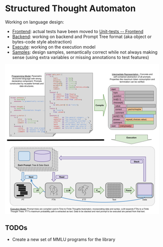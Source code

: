 Structured Thought Automaton
============================

Working on language design:
 - [Frontend](frontend.ipynb): actual tests have been moved to [Unit-tests -- Frontend](../../tests/language/frontend.py)
 - [Backend](backend.ipynb): working on backend and Prompt Tree format (aka object or bytes-code style abstraction)
 - [Execute](execute.ipynb): working on the execution model
 - [Samples](samples.ipynb): design samples, semantically correct while not always making sense (using extra variables or missing annotations to test features)

![Full flow of STA+: from language to execution](./figure.png)
 
## TODOs

 - Create a new set of MMLU programs for the library